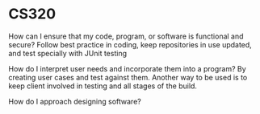 # CS320

How can I ensure that my code, program, or software is functional and secure?
Follow best practice in coding, keep repositories in use updated, and test specially with JUnit testing


How do I interpret user needs and incorporate them into a program?
By creating user cases and test against them. Another way to be used is to keep client involved in testing and all stages of the build.

How do I approach designing software?

